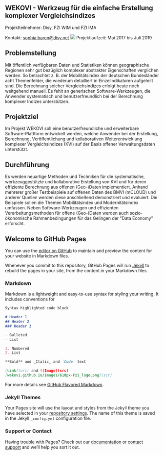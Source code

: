 ## WEKOVI - Werkzeug für die einfache Erstellung komplexer Vergleichsindizes


Projektteilnehmer: 
Disy, FZI WIM und FZI IMA 

Kontakt: sophia.baron@disy.net
<img src="wekovi.github.io/images/610px-Fzi_logo.png">
Projektlaufzeit: Mai 2017 bis Juli 2019


## Problemstellung
Mit öffentlich verfügbaren Daten und Statistiken können geographische Regionen sehr gut bezüglich komplexer abstrakter Eigenschaften verglichen werden. So betrachtet z. B. der Mobilitätsindex der deutschen Bundesländer acht Themenfelder, die wiederum detailliert in Einzelindikatoren aufgeteilt sind. Die Berechnung solcher Vergleichsindizes erfolgt heute noch weitgehend manuell. Es fehlt an generischen Software-Werkzeugen, die Anwender systematisch und benutzerfreundlich bei der Berechnung komplexer Indizes unterstützen.

## Projektziel
Im Projekt WEKOVI soll eine benutzerfreundliche und erweiterbare Software-Plattform entwickelt werden, welche Anwender bei der Erstellung, Berechnung, Veröffentlichung und kollaborativen Weiterentwicklung komplexer Vergleichsindizes (KVI) auf der Basis offener Verwaltungsdaten unterstützt.

## Durchführung
Es werden neuartige Methoden und Techniken für die systematische, werkzeuggestützte und kollaborative Erstellung von KVI und für deren effiziente Berechnung aus offenen (Geo-)Daten implementiert. Anhand mehrerer großer Testbeispiele auf offenen Daten des BMVI (mCLOUD) und anderer Quellen werden diese anschließend demonstriert und evaluiert. Die Beispiele sollen die Themen Mobilitätsindex und Modernitätsindex umfassen. Neben Software-Werkzeugen und effizienten Verarbeitungsmethoden für offene (Geo-)Daten werden auch sozio-ökonomische Rahmenbedingungen für das Gelingen der "Data Economy" erforscht.





## Welcome to GitHub Pages

You can use the [editor on GitHub](https://github.com/WEKOVI/wekovi.github.io/edit/master/index.md) to maintain and preview the content for your website in Markdown files.

Whenever you commit to this repository, GitHub Pages will run [Jekyll](https://jekyllrb.com/) to rebuild the pages in your site, from the content in your Markdown files.

### Markdown

Markdown is a lightweight and easy-to-use syntax for styling your writing. It includes conventions for

```markdown
Syntax highlighted code block

# Header 1
## Header 2
### Header 3

- Bulleted
- List

1. Numbered
2. List

**Bold** and _Italic_ and `Code` text

[Link](url) and ![Image](src)
[wekovi.github.io/images/610px-Fzi_logo.png](scr)
```

For more details see [GitHub Flavored Markdown](https://guides.github.com/features/mastering-markdown/).

### Jekyll Themes

Your Pages site will use the layout and styles from the Jekyll theme you have selected in your [repository settings](https://github.com/WEKOVI/wekovi.github.io/settings). The name of this theme is saved in the Jekyll `_config.yml` configuration file.

### Support or Contact

Having trouble with Pages? Check out our [documentation](https://help.github.com/categories/github-pages-basics/) or [contact support](https://github.com/contact) and we’ll help you sort it out.
